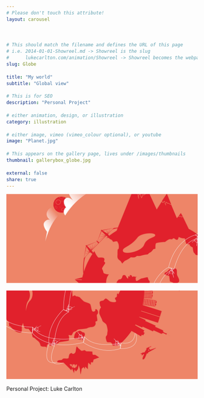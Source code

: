 ```yaml
---
# Please don't touch this attribute!
layout: carousel



# This should match the filename and defines the URL of this page
# i.e. 2014-01-01-Showreel.md -> Showreel is the slug
#      lukecarlton.com/animation/Showreel -> Showreel becomes the webpath
slug: Globe

title: "My world"
subtitle: "Global view"

# This is for SEO
description: "Personal Project"

# either animation, design, or illustration
category: illustration

# either image, vimeo (vimeo_colour optional), or youtube
image: "Planet.jpg"

# This appears on the gallery page, lives under /images/thumbnails
thumbnail: gallerybox_globe.jpg

external: false
share: true
---
```


![Concepts]( /images/Globe_Concepts.png )
<br><br>
![Concepts]( /images/Globe2_Concepts.png )

Personal Project: Luke Carlton